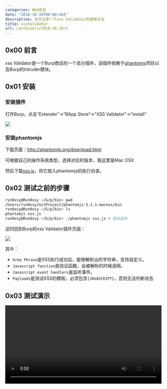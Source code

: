 ```yaml
---
categories: Web安全
date: "2018-10-19T00:00:44Z"
description: 本文记录一下xss Validator的使用方法
title: xssValidator
url: /archivers/2018-10-19/1
---
```


## 0x00 前言

xss Validator是一个Burp商店的一个高分插件，该插件依赖于[phantomjs](http://phantomjs.org)项目以及Burp的Intruder模块。

## 0x01 安装

### 安装插件

打开Burp，点击“Extender”->“BApp Store”->"XSS Validator"->“install”

![](https://rvn0xsy.oss-cn-shanghai.aliyuncs.com/2018-10-19/0x01.png)

### 安装phantomjs

下载页面：http://phantomjs.org/download.html

可根据自己的操作系统类型，选择对应的版本，我这里是Mac OSX

然后下载[xss.js](https://github.com/PortSwigger/xss-validator/raw/master/xss-detector/xss.js)，将它放入phantomjs的执行目录。

## 0x02 测试之前的步骤

```sh
rvn0xsy@Rvn0xsy ~/G/p/bin> pwd
/Users/rvn0xsy/GitProject/phantomjs-2.1.1-macosx/bin
rvn0xsy@Rvn0xsy ~/G/p/bin> ls
phantomjs xss.js
rvn0xsy@Rvn0xsy ~/G/p/bin> ./phantomjs xss.js # 启动监听
```

这时回到Burp的xss Validator插件页面：


![](https://rvn0xsy.oss-cn-shanghai.aliyuncs.com/2018-10-19/0x02.png)

其中：

* `Grep Phrase`是XSS执行成功后，能够解析出的字符串，支持自定义。
* `Javascript function`是验证函数，会被解析的时候调用。
* `Javascript event handlers`是监听事件。
* `Payloads`是测试XSS的模板，必须包含`{JAVASCRIPT}`，否则无法判断状态

## 0x03 测试演示

<video src="https://rvn0xsy.oss-cn-shanghai.aliyuncs.com/2018-10-19/xssValidator.mp4" controls="controls" width="500px">
哎呀~ 换个浏览器试试吧！
</video>